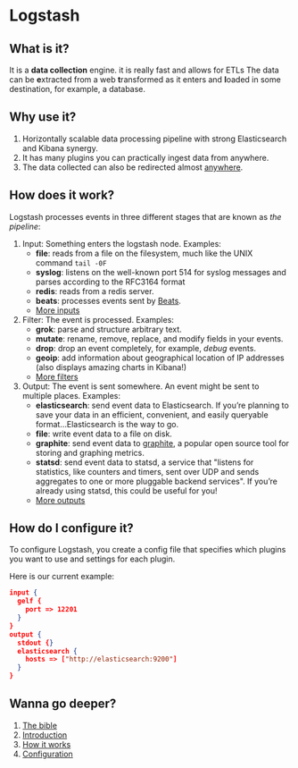 # Logstash

## What is it?

It is a **data collection** engine. it is really fast and allows for ETLs The data can be **e**xtracted from a web **t**ransformed as it enters and **l**oaded in some destination, for example, a database.

## Why use it?

1. Horizontally scalable data processing pipeline with strong Elasticsearch and Kibana synergy.
2. It has many plugins you can practically ingest data from anywhere.
3. The data collected can also be redirected almost [anywhere](https://www.elastic.co/guide/en/logstash/7.x/introduction.html#_choose_your_stash).

## How does it work?

Logstash processes events in three different stages that are known as *the pipeline*:

1. Input: Something enters the logstash node. Examples:
   * **file**: reads from a file on the filesystem, much like the UNIX command `tail -0F`
   * **syslog**: listens on the well-known port 514 for syslog messages and parses according to the RFC3164 format
   * **redis**: reads from a redis server.
   * **beats**: processes events sent by [Beats](https://www.elastic.co/downloads/beats).
   * [More inputs](https://www.elastic.co/guide/en/logstash/7.x/input-plugins.html)
2. Filter: The event is processed. Examples:
   * **grok**: parse and structure arbitrary text.
   * **mutate**: rename, remove, replace, and modify fields in your events.
   * **drop**: drop an event completely, for example, *debug* events.
   * **geoip**: add information about geographical location of IP addresses (also displays amazing charts in Kibana!)
   * [More filters](https://www.elastic.co/guide/en/logstash/7.x/filter-plugins.html)
3. Output: The event is sent somewhere. An event might be sent to multiple places. Examples:
   * **elasticsearch**: send event data to Elasticsearch. If you’re planning to save your data in an efficient, convenient, and easily queryable format…Elasticsearch is the way to go.
   * **file**: write event data to a file on disk.
   * **graphite**: send event data to [graphite](http://graphite.readthedocs.io/en/latest/), a popular open source tool for storing and graphing metrics. 
   * **statsd**: send event data to statsd, a service that "listens for statistics, like counters and timers, sent over UDP and sends aggregates to one or more pluggable backend services". If you’re already using statsd, this could be useful for you!
   * [More outputs](https://www.elastic.co/guide/en/logstash/7.x/output-plugins.html)

## How do I configure it?

To configure Logstash, you create a config file that specifies which plugins you want to use and settings for each plugin.

Here is our current example:

```json
input {
  gelf {
    port => 12201
  }
}
output {
  stdout {}
  elasticsearch {
    hosts => ["http://elasticsearch:9200"]
  }
}
```

## Wanna go deeper?

1. [The bible](https://www.elastic.co/guide/en/logstash/7.x/index.html)
2. [Introduction](https://www.elastic.co/guide/en/logstash/7.x/introduction.html#_choose_your_stash)
3. [How it works](https://www.elastic.co/guide/en/logstash/7.x/pipeline.html)
4. [Configuration](https://www.elastic.co/guide/en/logstash/7.x/configuration.html)

